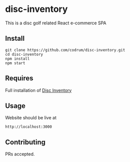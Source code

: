 # disc-inventory

This is a disc golf related React e-commerce SPA 

## Install

```
git clone https://github.com/codrum/disc-inventory.git
cd disc-inventory
npm install
npm start
```

## Requires
Full installation of [Disc Inventory](https://github.com/codrum/disc-inventory)

## Usage

Website should be live at
```
http://localhost:3000
```

## Contributing

PRs accepted.

